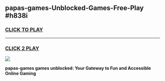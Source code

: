 
## papas-games-Unblocked-Games-Free-Play #h838i
<h3>
<a href="https://us.freeplayer.one?title=papas-games&ref=9M">CLICK TO PLAY</a></h3>
<hr>

<h3>
<a href="https://us.freeplayer.one?title=papas-games&ref=9M">CLICK 2 PLAY</a>
  
</h3>

<a href="https://us.freeplayer.one?title=papas-games&ref=9M"><img src="https://clearcache.store/games.png"></a>


**papas-games games unblocked: Your Gateway to Fun and Accessible Online Gaming**

